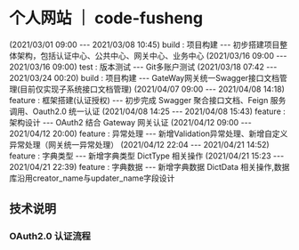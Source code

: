 # 个人网站 ｜ code-fusheng

(2021/03/01 09:00 --- 2021/03/08 10:45) build : 项目构建 --- 初步搭建项目整体架构，包括认证中心、公共中心、网关中心、业务中心
(2021/03/16 09:00 --- 2021/03/16 09:00) test : 版本测试 --- Git多账户测试
(2021/03/18 07:42 --- 2021/03/24 00:20) build : 项目构建 --- GateWay网关统一Swagger接口文档管理(目前仅实现子系统接口文档管理) 
(2021/04/07 09:00 --- 2021/04/08 14:18) feature : 框架搭建(认证授权) --- 初步完成 Swagger 聚合接口文档、Feign 服务调用、Oauth2.0 统一认证 
(2021/04/08 14:25 --- 2021/04/08 15:43) feature : 架构设计 --- OAuth2 结合 Gateway 网关认证 
(2021/04/12 09:00 --- 2021/04/12 20:00) feature : 异常处理 --- 新增Validation异常处理、新增自定义异常处理（网关统一异常处理）
(2021/04/12 22:04 --- 2021/04/21 14:52) feature : 字典类型 --- 新增字典类型 DictType 相关操作
(2021/04/21 15:23 --- 2021/04/21 22:39) feature : 字典数据 --- 新增字典数据 DictData 相关操作,数据库沿用creator_name与updater_name字段设计







## 技术说明

### OAuth2.0 认证流程
